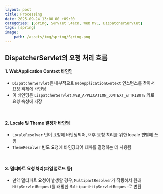 ```yaml
---
layout: post
title: Processing
date: 2025-09-24 13:00:00 +09:00
categories: [Spring, Servlet Stack, Web MVC, DispatcherServlet]
tags: [spring]
image:
    path: /assets/img/spring/Spring.png
---
```



## DispatcherServlet의 요청 처리 흐름

#### 1. WebApplication Context 바인딩

- `DispatcherServlet`은 내부적으로 `WebApplicationContext` 인스턴스를 찾아서 요청 객체에 바인딩
- 이 바인딩은 `DispatcherServlet.WEB_APPLICATION_CONTEXT_ATTRIBUTE` 키로 요청 속성에 저장

<br>

#### 2. Locale 및 Theme 결정자 바인딩

- `LocaleResolver` 빈이 요청에 바인딩되어, 이후 요청 처리를 위한 locale 판별에 쓰임
- `ThemeResolver` 빈도 요청에 바인딩되어 테마를 결정하는 데 사용됨

<br>

#### 3. 멀티파트 요청 처리(파일 업로드 등)

- 만약 멀티파트 요청이 발생할 경우, `MultipartResolver`가 작동해서 원래 `HttpServletRequest`를 래핑한 `MultipartHttpServletRequest`로 변환

<br>

